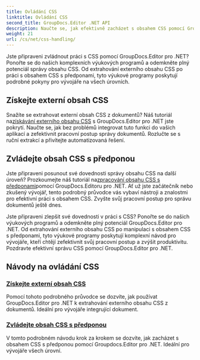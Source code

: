 ```yaml
---
title: Ovládání CSS
linktitle: Ovládání CSS
second_title: GroupDocs.Editor .NET API
description: Naučte se, jak efektivně zacházet s obsahem CSS pomocí GroupDocs.Editor pro .NET. Extrahujte externí obsah CSS a manipulujte s obsahem CSS s předponami bez námahy.
weight: 21
url: /cs/net/css-handling/
---
```


Jste připraveni zvládnout práci s CSS pomocí GroupDocs.Editor pro .NET? Ponořte se do našich komplexních výukových programů a odemkněte plný potenciál správy obsahu CSS. Od extrahování externího obsahu CSS po práci s obsahem CSS s předponami, tyto výukové programy poskytují podrobné pokyny pro vývojáře na všech úrovních.

## Získejte externí obsah CSS

 Snažíte se extrahovat externí obsah CSS z dokumentů? Náš tutoriál na[získávání externího obsahu CSS](./get-external-css-content/) s GroupDocs.Editor pro .NET jste pokrytí. Naučte se, jak bez problémů integrovat tuto funkci do vašich aplikací a zefektivnit pracovní postup správy dokumentů. Rozlučte se s ruční extrakcí a přivítejte automatizovaná řešení.

## Zvládejte obsah CSS s předponou

 Jste připraveni posunout své dovednosti správy obsahu CSS na další úroveň? Prozkoumejte náš tutoriál na[zpracování obsahu CSS s předponami](./handle-css-content-with-prefix/)pomocí GroupDocs.Editoru pro .NET. Ať už jste začátečník nebo zkušený vývojář, tento podrobný průvodce vás vybaví nástroji a znalostmi pro efektivní práci s obsahem CSS. Zvyšte svůj pracovní postup pro správu dokumentů ještě dnes.

Jste připraveni zlepšit své dovednosti v práci s CSS? Ponořte se do našich výukových programů a odemkněte plný potenciál GroupDocs.Editor pro .NET. Od extrahování externího obsahu CSS po manipulaci s obsahem CSS s předponami, tyto výukové programy poskytují komplexní návod pro vývojáře, kteří chtějí zefektivnit svůj pracovní postup a zvýšit produktivitu. Pozdravte efektivní správu CSS pomocí GroupDocs.Editor pro .NET. 
## Návody na ovládání CSS
### [Získejte externí obsah CSS](./get-external-css-content/)
Pomocí tohoto podrobného průvodce se dozvíte, jak používat GroupDocs.Editor pro .NET k extrahování externího obsahu CSS z dokumentů. Ideální pro vývojáře integrující dokument.
### [Zvládejte obsah CSS s předponou](./handle-css-content-with-prefix/)
V tomto podrobném návodu krok za krokem se dozvíte, jak zacházet s obsahem CSS s předponou pomocí Groupdocs.Editor pro .NET. Ideální pro vývojáře všech úrovní.